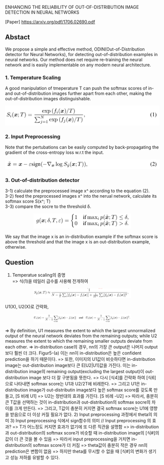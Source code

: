 ENHANCING THE RELIABILITY OF OUT-OF-DISTRIBUTION IMAGE DETECTION IN NEURAL NETWORKS

[Paper] https://arxiv.org/pdf/1706.02690.pdf

## Abstact
We propose a simple and effective method, ODIN(Out-of-Distribution detector for Neural Networks),
for detecting out-of-distribution examples in neural networks. Our method does net require
re-training the neural network and is easily implementable on any modern neural architecture.

### 1. Temperature Scaling  
A good manipulation of tmeperature T can push the softmax scores of in- and out-of-distribution images
further apart from each other, making the out-of-distribution images distinguishable.

<p align="center"><img src="../images/week2_eq_1.png" width="540"></p>

### 2. Input Preprocessing  
Note that the pertubations can be easily computed by back-propagating the gradient of the cross-entropy loss
w.r.t the input.

<p align="center"><img src="../images/week2_eq_2.png" width="540"></p>

### 3. Out-of-distribution detector  
 3-1) calculate the preprocessed image x^ according to the equation (2).  
 3-2) feed the preprocessed images x^ into the nerual network, calculate its softmax score S(x^; T)  
 3-3) compare the socre to the threshold δ.  
 
 <p align="center"><img src="../images/week2_detector.png" width="320"></p>

We say that the image x is an in-distribution example if the softmax score is above the threshold and 
that the image x is an out-distribution example, otherwise.  

  
  
## Question  
1) Temperatue scaling의 증명  
=> 식(1)을 테일러 급수를 사용해 전개하여  
<p align="center"><img src="../images/week2_eq_3.png" width="320"></p>
U1(X), U2(X)로 간략화,  
<p align="center"><img src="../images/week2_eq_4.png" width="320"></p>
=> By definition, U1 measures the extent to which the largest unnormalized  
   output of the neural network deviates from the remaining outputs; while U2 measures the extent  
   to which the remaining smaller outputs deviate from each other.  
=> in-distribution case의 경우, nn의 가장 큰 output은 나머지 output보다 훨씬 더 크다. Figur5-(a)  
   이는 nn이 in-distribution은 높은 confident prediction을 하기 때문이다.  
=> 또한, 이미지의 U1값이 비슷하다면 in-distribution image는 out-distribution image보다 큰 E[U2|U1]값을 가진다.  
   이는 in-distribution image의 remaining output(excluding the largest output)이 out-distribution image 보다 더 잘 구분됨을 뜻한다. 
=> 다시 [식4]를 간략화 하여 [식6]으로 나타내면 softmax score는 U1과 U2/2T에 비레한다.
=> 그리고 U1은 in-distribution image가 out-distributin image보다 높은 softmax score를 갖도록 만들고, [S 비례 U1]
=> U2는 정반대의 효과를 가진다. [S 비례 -U2]
=> 따라서, 충분히 큰 T값을 선택하는 것이 in-distribution과 out-distribution의 softmax socre의 차이를 크게 만든다.
=> 그리고, T값이 충분히 커지면 결국 softmax score는 U1에 영향을 받음으로 더 이상 커질 필요가 없다.
2) Input preprocessing 과정에서 theta의 의미  
3) Input preprocessing 식에서 sign함수의 의미  
//
Input preprocessing 의 효과?
=> T가 어느정도 커지면 효과가 없기에 또 다른 직관을 설명함
=> in-distribution과 out-distribution의 softmax score가 비슷할 때 in-distribution image의 [식#]의 값이 더 큰 것을 볼 수 있음
=> 따라서 input preprocessing을 거치면 in-distribution의 softmax score가 더 커짐
=> theta값이 충분히 작은 경우 nn의 prediction은 변함이 없음
=> 하지만 theta를 무시할 수 없을 때 [식#]의 변화가 생기고 성능 저하를 유발할 수 있다.

